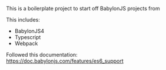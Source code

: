This is a boilerplate project to start off BabylonJS projects from

This includes:

- BabylonJS4
- Typescript
- Webpack

Followed this documentation:
https://doc.babylonjs.com/features/es6_support
